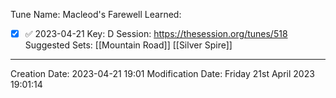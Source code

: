 Tune Name: Macleod's Farewell
Learned: 
- [x]  ✅ 2023-04-21
Key: D
Session: https://thesession.org/tunes/518
Suggested Sets: [[Mountain Road]] [[Silver Spire]]
---
Creation Date: 2023-04-21 19:01
Modification Date: Friday 21st April 2023 19:01:14